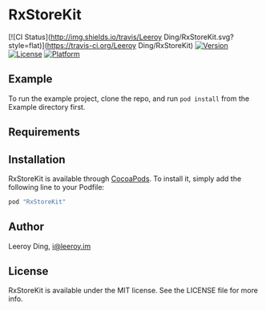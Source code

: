 # RxStoreKit

[![CI Status](http://img.shields.io/travis/Leeroy Ding/RxStoreKit.svg?style=flat)](https://travis-ci.org/Leeroy Ding/RxStoreKit)
[![Version](https://img.shields.io/cocoapods/v/RxStoreKit.svg?style=flat)](http://cocoapods.org/pods/RxStoreKit)
[![License](https://img.shields.io/cocoapods/l/RxStoreKit.svg?style=flat)](http://cocoapods.org/pods/RxStoreKit)
[![Platform](https://img.shields.io/cocoapods/p/RxStoreKit.svg?style=flat)](http://cocoapods.org/pods/RxStoreKit)

## Example

To run the example project, clone the repo, and run `pod install` from the Example directory first.

## Requirements

## Installation

RxStoreKit is available through [CocoaPods](http://cocoapods.org). To install
it, simply add the following line to your Podfile:

```ruby
pod "RxStoreKit"
```

## Author

Leeroy Ding, i@leeroy.im

## License

RxStoreKit is available under the MIT license. See the LICENSE file for more info.
